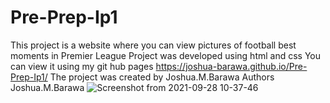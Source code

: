 # Pre-Prep-Ip1
This project is a website where you can view pictures of football best moments in Premier League
Project was developed using html and css
You can view it using my git hub pages https://joshua-barawa.github.io/Pre-Prep-Ip1/
The project was created by Joshua.M.Barawa
Authors Joshua.M.Barawa
![Screenshot from 2021-09-28 10-37-46](https://user-images.githubusercontent.com/91249358/135044809-2b122d2d-77d8-405f-b252-3a3592b9d4c9.png)
